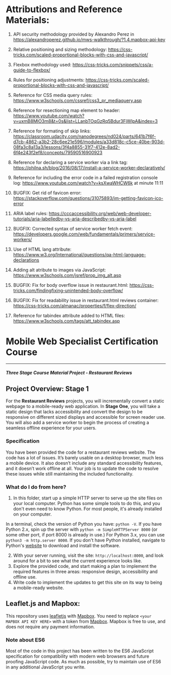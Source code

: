 # Attributions and Reference Materials:

1. API security methodology provided by Alexandro Perez in https://alexandroperez.github.io/mws-walkthrough/?1.4.mapbox-api-key

2. Relative positioning and sizing methodology: https://css-tricks.com/scaled-proportional-blocks-with-css-and-javascript/

3. Flexbox methodology used: https://css-tricks.com/snippets/css/a-guide-to-flexbox/

4. Rules for positioning adjustments: https://css-tricks.com/scaled-proportional-blocks-with-css-and-javascript/

5. Reference for CSS media query rules: https://www.w3schools.com/cssref/css3_pr_mediaquery.asp

6. Reference for resectioning map element to header: https://www.youtube.com/watch?v=uxmB8MlO3m8&t=0s&list=LLanbTOqGzRq5Bdur3FjWlpA&index=3

7. Reference for formating of skip links: https://classroom.udacity.com/nanodegrees/nd024/parts/641b7f6f-d7cb-4862-a3b2-28c6ee21e596/modules/a33d818c-c5ce-40be-903d-08fa3c8a13a3/lessons/3f4a8855-31f7-412e-8ad2-6f4e243f2ef8/concepts/79590516900923

8. Reference for declaring a service worker via a link tag: https://philna.sh/blog/2016/08/17/install-a-service-worker-declaratively/

9. Reference for including the error code in a failed registration console log: https://www.youtube.com/watch?v=ksXwaWHCW6k  at minute 11:11

10. BUGFIX: Get rid of favicon error: https://stackoverflow.com/questions/31075893/im-getting-favicon-ico-error

11. ARIA label rules: https://cccaccessibility.org/web/web-developer-tutorials/aria-labelledby-vs-aria-describedby-vs-aria-label

12. BUGFIX: Corrected syntax of service worker fetch event: https://developers.google.com/web/fundamentals/primers/service-workers/

13. Use of HTML lang attribute: https://www.w3.org/International/questions/qa-html-language-declarations

14. Adding alt atribute to images via JavaScript: https://www.w3schools.com/jsref/prop_img_alt.asp

15. BUGFIX: Fix for body overflow issue in restaurant.html: https://css-tricks.com/findingfixing-unintended-body-overflow/

16. BUGFIX: Fix for readability issue in restaurant.html reviews container: https://css-tricks.com/almanac/properties/f/flex-direction/

17. Reference for tabindex attribute added to HTML files: https://www.w3schools.com/tags/att_tabindex.asp




# Mobile Web Specialist Certification Course
---
#### _Three Stage Course Material Project - Restaurant Reviews_

## Project Overview: Stage 1

For the **Restaurant Reviews** projects, you will incrementally convert a static webpage to a mobile-ready web application. In **Stage One**, you will take a static design that lacks accessibility and convert the design to be responsive on different sized displays and accessible for screen reader use. You will also add a service worker to begin the process of creating a seamless offline experience for your users.

### Specification

You have been provided the code for a restaurant reviews website. The code has a lot of issues. It’s barely usable on a desktop browser, much less a mobile device. It also doesn’t include any standard accessibility features, and it doesn’t work offline at all. Your job is to update the code to resolve these issues while still maintaining the included functionality. 

### What do I do from here?

1. In this folder, start up a simple HTTP server to serve up the site files on your local computer. Python has some simple tools to do this, and you don't even need to know Python. For most people, it's already installed on your computer. 

In a terminal, check the version of Python you have: `python -V`. If you have Python 2.x, spin up the server with `python -m SimpleHTTPServer 8000` (or some other port, if port 8000 is already in use.) For Python 3.x, you can use `python3 -m http.server 8000`. If you don't have Python installed, navigate to Python's [website](https://www.python.org/) to download and install the software.

2. With your server running, visit the site: `http://localhost:8000`, and look around for a bit to see what the current experience looks like.
3. Explore the provided code, and start making a plan to implement the required features in three areas: responsive design, accessibility and offline use.
4. Write code to implement the updates to get this site on its way to being a mobile-ready website.

## Leaflet.js and Mapbox:

This repository uses [leafletjs](https://leafletjs.com/) with [Mapbox](https://www.mapbox.com/). You need to replace `<your MAPBOX API KEY HERE>` with a token from [Mapbox](https://www.mapbox.com/). Mapbox is free to use, and does not require any payment information. 

### Note about ES6

Most of the code in this project has been written to the ES6 JavaScript specification for compatibility with modern web browsers and future proofing JavaScript code. As much as possible, try to maintain use of ES6 in any additional JavaScript you write. 



